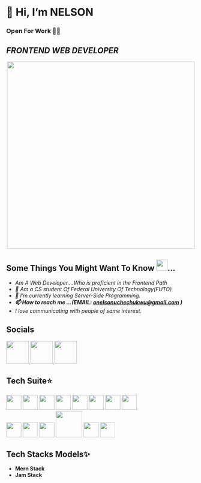 # 👋 Hi, I’m NELSON

### Open For Work 💼💼 
## *FRONTEND WEB DEVELOPER*

  <div align="center">
    <img src="https://user-images.githubusercontent.com/95982650/211197145-09f759f9-7b42-493e-bb6d-174488820ede.gif" width="500"/>
  </div>
  
## Some Things You Might Want To Know <img src="https://user-images.githubusercontent.com/95982650/217330060-490c1e5e-1dfc-4a92-bb37-a6998bb9ce0c.png" width="30" />...

 - *Am A Web Developer....Who is proficient in the Frontend Path*
 - *🏫 Am a CS student Of Federal University Of Technology(FUTO)*
 - *🌱 I’m currently learning Server-Side Programming.*
 - ***📫 How to reach me ...(EMAIL: onelsonuchechukwu@gmail.com )***
 - *I love communicating with people of same interest.*

## Socials
  <div>
       <a href="https://twitter.com/Nelson_f2e">
         <img src="https://user-images.githubusercontent.com/95982650/217645051-8dadef9d-edd7-4384-97b8-fab6f0b904d7.png" width="60" />
       </a>
       <a href="https://www.frontendmentor.io/profile/nelsonleone" align="center">
         <img src="https://user-images.githubusercontent.com/95982650/220240791-c5b49ec5-da28-4b8e-b0f3-9a05e4076bb2.png" width="60" />
       </a>
       <a href="linkedin.com/in/nelson-onuegbu-3ba269267" align="center">
         <img src="https://user-images.githubusercontent.com/95982650/223276864-0b616ae1-98ef-42b8-990b-30047594d3f1.png" width="60" />
       </a>
  </div>

 
 

## Tech Suite⭐

<div align="left">
        <img src="https://user-images.githubusercontent.com/95982650/217250559-0ec52c46-1a79-42ab-8d7f-4697e19cceab.png" width="40" />
        <img src="https://user-images.githubusercontent.com/95982650/236315823-2743f188-6a6c-4593-913b-817193a8dfbc.png" width="40"/>
        <img src="https://user-images.githubusercontent.com/95982650/236316213-8f58a30f-362b-4a70-9bca-17ab17f41d10.png" width="40"/>
         <img src="https://user-images.githubusercontent.com/95982650/217256846-df4b3dee-ca47-4773-84fa-b2fb2310a2d1.png" width="40"/>
         <img src="https://user-images.githubusercontent.com/95982650/217259525-3aa1c059-cda9-4b54-ab8a-9adffc364e5d.png" width="40"/>
         <img src="https://user-images.githubusercontent.com/95982650/236309566-743f2e1f-cd92-4b01-b6f9-6b2b7cafa8d6.png" width="40"/>
       <img src="https://user-images.githubusercontent.com/95982650/217260559-de75a0da-864e-4402-8c84-83ac1b9d7a4e.png" width="40"/>
       <img src="https://user-images.githubusercontent.com/95982650/217427639-f89e9963-a23d-4830-b8c0-ceb3a4bc830a.png" width="40"/>
</div>

<div align="left">
        <img src="https://user-images.githubusercontent.com/95982650/236311126-9257eba5-0b4d-41c6-a5f4-c92236e27822.png" width="40" />
        <img src="https://user-images.githubusercontent.com/95982650/236311788-5e4588b7-98b8-4ca3-8098-e95eaab5976f.png" width="40" />
        <img src="https://user-images.githubusercontent.com/95982650/236312154-7fa20925-5a73-4cb0-8db3-72fa5c52fb19.png" width="40" />
        <img src="https://user-images.githubusercontent.com/95982650/236312391-cc1fbebe-2375-473b-9084-52ef63ddfaf9.png" width="70" />
        <img src="https://user-images.githubusercontent.com/95982650/236312810-aad18fb6-c517-4b77-9512-b7fa03f90175.png" width="40" />
        <img src="https://user-images.githubusercontent.com/95982650/236313860-01bc65f2-1081-47b7-acbe-aabf8a4c5edd.png" width="40" />
</div>

## Tech Stacks Models✨ 
 - **Mern Stack**
 - **Jam Stack**



<!---
nelsonleone/nelsonleone is a ✨ special ✨ repository because its `README.md` (this file) appears on your GitHub profile.
You can click the Preview link to take a look at your changes.


--->

                
